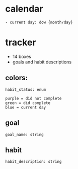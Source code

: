 # calendar

    - current day: dow {month/day}

# tracker

- 14 boxes
- goals and habit descriptions

## colors:

    habit_status: enum

    purple = did not complete
    green = did complete
    blue = current day

## goal

    goal_name: string

## habit

    habit_description: string
